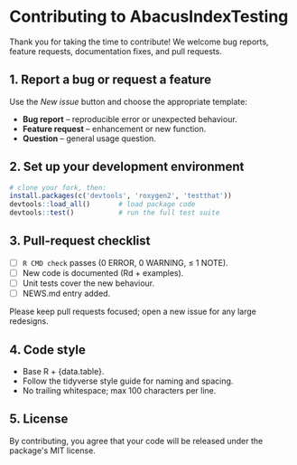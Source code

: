 # Contributing to AbacusIndexTesting

Thank you for taking the time to contribute!  We welcome bug reports,
feature requests, documentation fixes, and pull requests.

## 1. Report a bug or request a feature

Use the *New issue* button and choose the appropriate template:

* **Bug report** – reproducible error or unexpected behaviour.
* **Feature request** – enhancement or new function.
* **Question** – general usage question.

## 2. Set up your development environment

```r
# clone your fork, then:
install.packages(c('devtools', 'roxygen2', 'testthat'))
devtools::load_all()       # load package code
devtools::test()           # run the full test suite
```

## 3. Pull-request checklist

- [ ] `R CMD check` passes (0 ERROR, 0 WARNING, ≤ 1 NOTE).
- [ ] New code is documented (Rd + examples).
- [ ] Unit tests cover the new behaviour.
- [ ] NEWS.md entry added.

Please keep pull requests focused; open a new issue for any large redesigns.

## 4. Code style

* Base R + {data.table}.
* Follow the tidyverse style guide for naming and spacing.
* No trailing whitespace; max 100 characters per line.

## 5. License

By contributing, you agree that your code will be released under the
package's MIT license.
